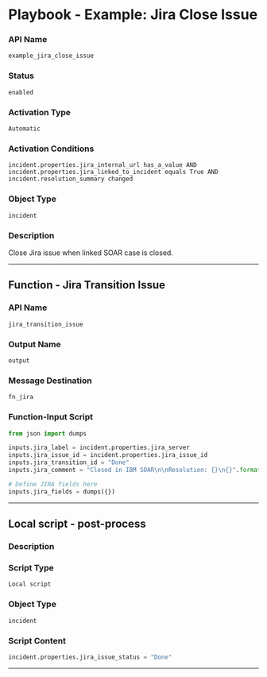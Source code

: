 <!--
    DO NOT MANUALLY EDIT THIS FILE
    THIS FILE IS AUTOMATICALLY GENERATED WITH resilient-sdk codegen
    Generated with resilient-sdk v50.0.131
-->

# Playbook - Example: Jira Close Issue

### API Name
`example_jira_close_issue`

### Status
`enabled`

### Activation Type
`Automatic`

### Activation Conditions
`incident.properties.jira_internal_url has_a_value AND incident.properties.jira_linked_to_incident equals True AND incident.resolution_summary changed`

### Object Type
`incident`

### Description
Close Jira issue when linked SOAR case is closed.


---
## Function - Jira Transition Issue

### API Name
`jira_transition_issue`

### Output Name
`output`

### Message Destination
`fn_jira`

### Function-Input Script
```python
from json import dumps

inputs.jira_label = incident.properties.jira_server
inputs.jira_issue_id = incident.properties.jira_issue_id
inputs.jira_transition_id = "Done"
inputs.jira_comment = "Closed in IBM SOAR\n\nResolution: {}\n{}".format(incident.resolution_id, incident.resolution_summary.content)

# Define JIRA fields here
inputs.jira_fields = dumps({})
```

---

## Local script - post-process

### Description


### Script Type
`Local script`

### Object Type
`incident`

### Script Content
```python
incident.properties.jira_issue_status = "Done"
```

---

